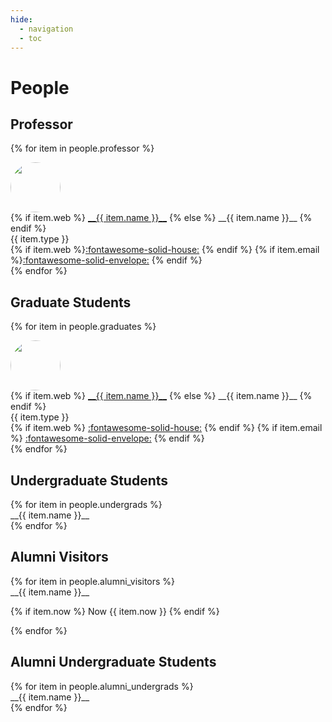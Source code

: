 ```yaml
---
hide:
  - navigation
  - toc
---
```



<style>
.people-thumbnail-cell {
    display: inline-table;
    padding-right: 12px;
    vertical-align: top;
    p { margin: 0px; }
}

.people-description-cell {
    display: inline-table;
    vertical-align: top;
    p { margin: 0px; }
}

.people-thumbnail {
    width: 80px;
    border-radius: 50%;
    -moz-background-clip: padding;
    -webkit-background-clip: padding-box;
    background-clip: padding-box
}
</style>


# People

## Professor

<div class="grid" markdown>

{% for item in people.professor %}
<div class="card" markdown>
<div class="people-thumbnail-cell" markdown>
<img class="people-thumbnail" src="../assets/profile/{{ item.name }}.png" markdown>
</div>
<div class="people-description-cell" markdown>
{% if item.web %}
<a href="{{ item.web }}" target="_blank">__{{ item.name }}__</a>
{% else %}
__{{ item.name }}__
{% endif %}

{{ item.type }}

{% if item.web %}<a href="{{ item.web }}" target="_blank">:fontawesome-solid-house:</a>&nbsp;{% endif %}
{% if item.email %}<a href="mailto:{{ item.email }}" target="_top">:fontawesome-solid-envelope:</a> {% endif %}
</div>
</div>
{% endfor %}

</div>


## Graduate Students

<div class="grid" markdown>

{% for item in people.graduates %}
<div class="card" markdown>
<div class="people-thumbnail-cell" markdown>
<img class="people-thumbnail" src="../assets/profile/{{ item.name }}.png" markdown>
</div>
<div class="people-description-cell" markdown>
{% if item.web %}
<a href="{{ item.web }}" target="_blank">__{{ item.name }}__</a>
{% else %}
__{{ item.name }}__
{% endif %}

{{ item.type }}

{% if item.web %} <a href="{{ item.web }}" target="_blank">:fontawesome-solid-house:</a>&nbsp;{% endif %}
{% if item.email %} <a href="mailto:{{ item.email }}" target="_top">:fontawesome-solid-envelope:</a> {% endif %}
</div>
</div>
{% endfor %}

</div>


## Undergraduate Students

<div class="grid" markdown>
{% for item in people.undergrads %}
<div class="card" markdown>
__{{ item.name }}__
</div>
{% endfor %}
</div>

## Alumni Visitors

<div class="grid" markdown>
{% for item in people.alumni_visitors %}
<div class="card" markdown>
__{{ item.name }}__

{% if item.now %} Now {{ item.now }} {% endif %}
</div>
{% endfor %}
</div>


## Alumni Undergraduate Students

<div class="grid" markdown>
{% for item in people.alumni_undergrads %}
<div class="card" markdown>
__{{ item.name }}__
</div>
{% endfor %}
</div>


